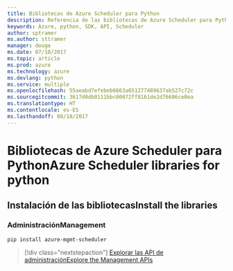 ```yaml
---
title: Bibliotecas de Azure Scheduler para Python
description: Referencia de las bibliotecas de Azure Scheduler para Python
keywords: Azure, python, SDK, API, Scheduler
author: sptramer
ms.author: sttramer
manager: douge
ms.date: 07/10/2017
ms.topic: article
ms.prod: azure
ms.technology: azure
ms.devlang: python
ms.service: multiple
ms.openlocfilehash: 55aeabd7efebeb6663a651277489637ab527c72c
ms.sourcegitcommit: 3617d0db0111bbc00072ff8161de2d76606ce0ea
ms.translationtype: HT
ms.contentlocale: es-ES
ms.lasthandoff: 08/18/2017
---
```

# <a name="azure-scheduler-libraries-for-python"></a><span data-ttu-id="1fa7c-104">Bibliotecas de Azure Scheduler para Python</span><span class="sxs-lookup"><span data-stu-id="1fa7c-104">Azure Scheduler libraries for python</span></span>

## <a name="install-the-libraries"></a><span data-ttu-id="1fa7c-105">Instalación de las bibliotecas</span><span class="sxs-lookup"><span data-stu-id="1fa7c-105">Install the libraries</span></span>


### <a name="management"></a><span data-ttu-id="1fa7c-106">Administración</span><span class="sxs-lookup"><span data-stu-id="1fa7c-106">Management</span></span>

```bash
pip install azure-mgmt-scheduler
```
> [!div class="nextstepaction"]
> [<span data-ttu-id="1fa7c-107">Explorar las API de administración</span><span class="sxs-lookup"><span data-stu-id="1fa7c-107">Explore the Management APIs</span></span>](/python/api/overview/azure/scheduler/managementlibrary)